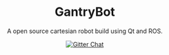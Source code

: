 <h1 align="center">GantryBot</h1>
<p align="center">
</p>
<p align="center">A open source cartesian robot build using Qt and ROS.</p>
<p align="center">
  <a href='https://gitter.im/GantryBot?utm_source=share-link&utm_medium=link&utm_campaign=share-link'>
    <img src='https://badges.gitter.im/Join%20Chat.svg' alt='Gitter Chat' />
  </a>
</p>
